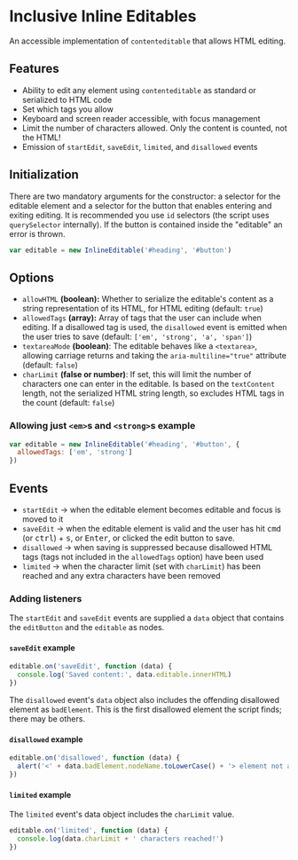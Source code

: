 # Inclusive Inline Editables

An accessible implementation of `contenteditable` that allows HTML editing.

## Features

* Ability to edit any element using `contenteditable` as standard or serialized to HTML code
* Set which tags you allow
* Keyboard and screen reader accessible, with focus management
* Limit the number of characters allowed. Only the content is counted, not the HTML!
* Emission of `startEdit`, `saveEdit`, `limited`, and `disallowed` events

## Initialization

There are two mandatory arguments for the constructor: a selector for the editable element and a selector for the button that enables entering and exiting editing. It is recommended you use `id` selectors (the script uses `querySelector` internally). If the button is contained inside the "editable" an error is thrown.

```js
var editable = new InlineEditable('#heading', '#button')
```

## Options

* `allowHTML` **(boolean):** Whether to serialize the editable's content as a string representation of its HTML, for HTML editing (default: `true`)
* `allowedTags` **(array):** Array of tags that the user can include when editing. If a disallowed tag is used, the `disallowed` event is emitted when the user tries to save (default: `['em', 'strong', 'a', 'span']`)
* `textareaMode` **(boolean)**: The editable behaves like a `<textarea>`, allowing carriage returns and taking the `aria-multiline="true"` attribute (default: `false`)
* `charLimit` **(false or number)**: If set, this will limit the number of characters one can enter in the editable. Is based on the `textContent` length, not the serialized HTML string length, so excludes HTML tags in the count (default: `false`)

### Allowing just `<em>`s and `<strong>`s example

```js
var editable = new InlineEditable('#heading', '#button', {
  allowedTags: ['em', 'strong']
})
```

## Events

* `startEdit` → when the editable element becomes editable and focus is moved to it
* `saveEdit` → when the editable element is valid and the user has hit <kbd>cmd</kbd> (or <kbd>ctrl</kbd>) + <kbd>s</kbd>, or <kbd>Enter</kbd>, or clicked the edit button to save.
* `disallowed` → when saving is suppressed because disallowed HTML tags (tags not included in the  `allowedTags` option) have been used
* `limited` → when the character limit (set with `charLimit`) has been reached and any extra characters have been removed

### Adding listeners

The `startEdit` and `saveEdit` events are supplied a `data` object that contains the `editButton` and the `editable` as nodes.

#### `saveEdit` example

```js
editable.on('saveEdit', function (data) {
  console.log('Saved content:', data.editable.innerHTML)
})
```

The `disallowed` event's `data` object also includes the offending disallowed element as `badElement`. This is the first disallowed element the script finds; there may be others.

#### `disallowed` example

```js
editable.on('disallowed', function (data) {
  alert('<' + data.badElement.nodeName.toLowerCase() + '> element not allowed!')
})
```

#### `limited` example

The `limited` event's data object includes the `charLimit` value.

```js
editable.on('limited', function (data) {
  console.log(data.charLimit + ' characters reached!')
})
```
